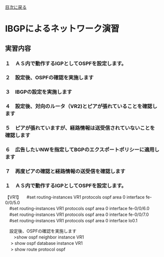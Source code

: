 [目次に戻る](./Junos-BGP-exercises.md) <br>

# IBGPによるネットワーク演習

## 実習内容<br>
### １　ＡＳ内で動作するIGPとしてOSPFを設定します。
### ２　設定後、OSPFの確認を実施します
### ３　IBGPの設定を実施します
### ４　設定後、対向のルータ（VR2)とピアが張れていることを確認します
### ５　ピアが張れていますが、経路情報は送受信されていないことを確認します
### ６　広告したいNWを指定してBGPのエクスポートポリシーに適用します
### ７　再度ピアの確認と経路情報の送受信を確認します

### １　ＡＳ内で動作するIGPとしてOSPFを設定します。
【VR1】
　#set routing-instances VR1 protocols ospf area 0 interface fe-0/0/5.0<br>
　#set routing-instances VR1 protocols ospf area 0 interface fe-0/0/6.0<br>
　#set routing-instances VR1 protocols ospf area 0 interface fe-0/0/7.0<br>
　#set routing-instances VR1 protocols ospf area 0 interface lo0.1<br>

　設定後、OSPFの確認を実施します<br>
　　>show ospf neighbor instance VR1<br>
　  > show ospf database instance VR1<br>
　  > show route protocol ospf<br>
